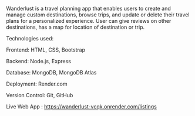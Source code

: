 Wanderlust is a travel planning app that enables users to create and manage custom destinations, browse trips, and update or delete their travel plans for a personalized experience.
User can give reviews on other destinations, has a map for location of destination or trip.


Technologies used:

Frontend: HTML, CSS, Bootstrap

Backend: Node.js, Express

Database: MongoDB, MongoDB Atlas

Deployment: Render.com

Version Control: Git, GitHub

Live Web App : https://wanderlust-vcqk.onrender.com/listings
